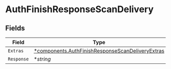 # AuthFinishResponseScanDelivery


## Fields

| Field                                                                                                               | Type                                                                                                                | Required                                                                                                            | Description                                                                                                         |
| ------------------------------------------------------------------------------------------------------------------- | ------------------------------------------------------------------------------------------------------------------- | ------------------------------------------------------------------------------------------------------------------- | ------------------------------------------------------------------------------------------------------------------- |
| `Extras`                                                                                                            | [*components.AuthFinishResponseScanDeliveryExtras](../../models/components/authfinishresponsescandeliveryextras.md) | :heavy_minus_sign:                                                                                                  | N/A                                                                                                                 |
| `Response`                                                                                                          | **string*                                                                                                           | :heavy_minus_sign:                                                                                                  | N/A                                                                                                                 |